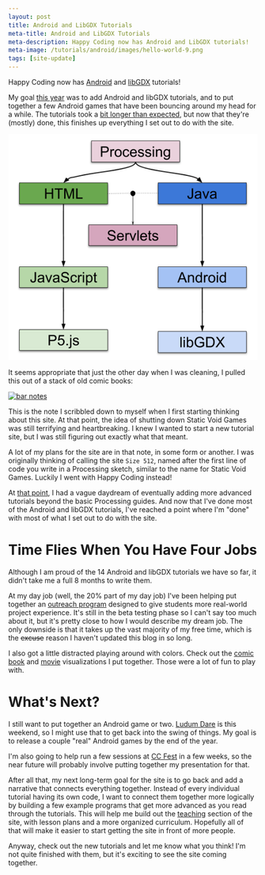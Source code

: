 ```yaml
---
layout: post
title: Android and LibGDX Tutorials
meta-title: Android and LibGDX Tutorials
meta-description: Happy Coding now has Android and LibGDX tutorials!
meta-image: /tutorials/android/images/hello-world-9.png
tags: [site-update]
---
```


Happy Coding now has [Android](/tutorials/android) and [libGDX](/tutorials/libgdx) tutorials!

My goal [this year](/blog/happy-new-year-2018) was to add Android and libGDX tutorials, and to put together a few Android games that have been bouncing around my head for a while. The tutorials took a [bit longer than expected](https://en.wikipedia.org/wiki/Hofstadter%27s_law), but now that they're (mostly) done, this finishes up everything I set out to do with the site.

![HappyCoding.io tutorial roadmap](/teaching/guides/images/curriculum-2.png)

It seems appropriate that just the other day when I was cleaning, I pulled this out of a stack of old comic books:

<a href="/blog/images/android-libgdx-tutorials/bar-note-1.jpg"><img alt="bar notes" src="/blog/images/android-libgdx-tutorials/bar-note-1.jpg" style="width:400px" /></a>

This is the note I scribbled down to myself when I first starting thinking about this site. At that point, the idea of shutting down Static Void Games was still terrifying and heartbreaking. I knew I wanted to start a new tutorial site, but I was still figuring out exactly what that meant.

A lot of my plans for the site are in that note, in some form or another. I was originally thinking of calling the site `Size 512`, named after the first line of code you write in a Processing sketch, similar to the name for Static Void Games. Luckily I went with Happy Coding instead! 

At [that point](blog/hello-world), I had a vague daydream of eventually adding more advanced tutorials beyond the basic Processing guides. And now that I've done most of the Android and libGDX tutorials, I've reached a point where I'm "done" with most of what I set out to do with the site.

# Time Flies When You Have Four Jobs

Although I am proud of the 14 Android and libGDX tutorials we have so far, it didn't take me a full 8 months to write them.

At my day job (well, the 20% part of my day job) I've been helping put together an [outreach program](https://medium.com/@rebeccazeng13/3-things-i-learned-from-google-codeu-3346a9c58bac) designed to give students more real-world project experience. It's still in the beta testing phase so I can't say too much about it, but it's pretty close to how I would describe my dream job. The only downside is that it takes up the vast majority of my free time, which is the ~~excuse~~ reason I haven't updated this blog in so long.

I also got a little distracted playing around with colors. Check out the [comic book](/gallery/comic-book-colors) and [movie](/gallery/movie-colors) visualizations I put together. Those were a lot of fun to play with.

# What's Next?

I still want to put together an Android game or two. [Ludum Dare](https://ldjam.com/) is this weekend, so I might use that to get back into the swing of things. My goal is to release a couple "real" Android games by the end of the year.

I'm also going to help run a few sessions at [CC Fest](http://ccfest.rocks/) in a few weeks, so the near future will probably involve putting together my presentation for that.

After all that, my next long-term goal for the site is to go back and add a narrative that connects everything together. Instead of every individual tutorial having its own code, I want to connect them together more logically by building a few example programs that get more advanced as you read through the tutorials. This will help me build out the [teaching](/teaching) section of the site, with lesson plans and a more organized curriculum. Hopefully all of that will make it easier to start getting the site in front of more people.

Anyway, check out the new tutorials and let me know what you think! I'm not quite finished with them, but it's exciting to see the site coming together.
